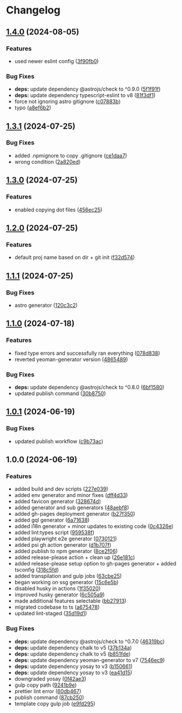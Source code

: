 # Changelog

## [1.4.0](https://github.com/nico-i/generator-ts/compare/v1.3.1...v1.4.0) (2024-08-05)


### Features

* used newer eslint config ([3f90fb0](https://github.com/nico-i/generator-ts/commit/3f90fb076cc24df5308fbaa8c2dde58d573b2ae9))


### Bug Fixes

* **deps:** update dependency @astrojs/check to ^0.9.0 ([5f1f91f](https://github.com/nico-i/generator-ts/commit/5f1f91f01bcc71ef7f7e6f0ae61c2a33f7fb428b))
* **deps:** update dependency typescript-eslint to v8 ([81f3df1](https://github.com/nico-i/generator-ts/commit/81f3df123652686ffc168e407c785dbc6f2ccdcb))
* force not ignoring astro gitignore ([c07883b](https://github.com/nico-i/generator-ts/commit/c07883b4e909f79b680acf77a6262b18478161dc))
* typo ([a8ef6b2](https://github.com/nico-i/generator-ts/commit/a8ef6b2a7db51561841a8e9de4f56c16db889fd0))

## [1.3.1](https://github.com/nico-i/generator-ts/compare/v1.3.0...v1.3.1) (2024-07-25)


### Bug Fixes

* added .npmignore to copy .gitignore ([ce1daa7](https://github.com/nico-i/generator-ts/commit/ce1daa7d18e2f3e53e01603ca08790dbabf83d04))
* wrong condition ([2a820ed](https://github.com/nico-i/generator-ts/commit/2a820edbb24ba806efc309ee1b1422007556ea3a))

## [1.3.0](https://github.com/nico-i/generator-ts/compare/v1.2.0...v1.3.0) (2024-07-25)


### Features

* enabled copying dot files ([456ec25](https://github.com/nico-i/generator-ts/commit/456ec250679c6bbb5f1ef44228f8cdffb4a5b428))

## [1.2.0](https://github.com/nico-i/generator-ts/compare/v1.1.1...v1.2.0) (2024-07-25)


### Features

* default proj name based on dir + git init ([f32d574](https://github.com/nico-i/generator-ts/commit/f32d5748bc2cdf6a7f5b70f06cf190fc36a7b3e7))

## [1.1.1](https://github.com/nico-i/generator-ts/compare/v1.1.0...v1.1.1) (2024-07-25)


### Bug Fixes

* astro generator ([120c3c2](https://github.com/nico-i/generator-ts/commit/120c3c2396fc9406ef76d2d57ffe5e308bea4aa1))

## [1.1.0](https://github.com/nico-i/generator-ts/compare/v1.0.1...v1.1.0) (2024-07-18)


### Features

* fixed type errors and successfully ran everything ([078d838](https://github.com/nico-i/generator-ts/commit/078d838198ef13ffcdd10a36de7c11095d88d1ba))
* reverted yeoman-generator version ([4865489](https://github.com/nico-i/generator-ts/commit/4865489a4916c69bc7a5de396893d1924a622b51))


### Bug Fixes

* **deps:** update dependency @astrojs/check to ^0.8.0 ([6bf1580](https://github.com/nico-i/generator-ts/commit/6bf1580d6f613ae1f650418900fa544199b4f0d4))
* updated publish command ([30b8750](https://github.com/nico-i/generator-ts/commit/30b875071ce1c40a777800e949250b6110538c77))

## [1.0.1](https://github.com/nico-i/generator-ts/compare/v1.0.0...v1.0.1) (2024-06-19)


### Bug Fixes

* updated publish workflow ([c9b73ac](https://github.com/nico-i/generator-ts/commit/c9b73aceb1c676095529470f2c98fdbca135078b))

## 1.0.0 (2024-06-19)


### Features

* added build and dev scripts ([227e039](https://github.com/nico-i/generator-ts/commit/227e039b262fbd9d96702e54adc5bddedc83108d))
* added env generator and minor fixes ([dff4d33](https://github.com/nico-i/generator-ts/commit/dff4d33b00a03baaa4420a37534378e8b8849cbc))
* added favicon generator ([328674d](https://github.com/nico-i/generator-ts/commit/328674dbff20ad0864bd8e249ac01ac74be8793c))
* added generator and sub generators ([48aebf8](https://github.com/nico-i/generator-ts/commit/48aebf86db4e556e6c7aab12479c4beb24678ab7))
* added gh-pages deployment generator ([b27f350](https://github.com/nico-i/generator-ts/commit/b27f350ce2aabb57476e08df37615326148c04f5))
* added gql generator ([6a71638](https://github.com/nico-i/generator-ts/commit/6a716388a849c54ce8c6b4dcea8ff50eda7ad961))
* added i18n generator + minor updates to existing code ([0c4326e](https://github.com/nico-i/generator-ts/commit/0c4326e8ca6d1855c53b9d942596fd4188671891))
* added lint:types script ([959538f](https://github.com/nico-i/generator-ts/commit/959538f75a16cf6426fd1302e6f16f326bdedf3a))
* added playwright e2e generator ([0730121](https://github.com/nico-i/generator-ts/commit/073012149bcfc03ec3ee0dfd0dee92718c429080))
* added psi gh action generator ([d1b707f](https://github.com/nico-i/generator-ts/commit/d1b707f8ed4219b5923f4331e8a05d0bc3aada48))
* added publish to npm generator ([8ce2f06](https://github.com/nico-i/generator-ts/commit/8ce2f0661a43259522981967899026dce01ce9a6))
* added release-please action + clean up ([26e181c](https://github.com/nico-i/generator-ts/commit/26e181c29fa91f902a8ec29dff7c225e73d8ce4b))
* added release-please setup option to gh-pages generator + added tsconfig ([318c5fd](https://github.com/nico-i/generator-ts/commit/318c5fd43de1e7813e7106628e9c5e72a888c42a))
* added transpilation and gulp jobs ([63cbe25](https://github.com/nico-i/generator-ts/commit/63cbe259b957a0d5db3fd126df767794ecf85bfa))
* began working on ssg generator ([15c6e5b](https://github.com/nico-i/generator-ts/commit/15c6e5baec3f5da8242206030a422efd9fe994b4))
* disabled husky in actions ([1f35020](https://github.com/nico-i/generator-ts/commit/1f350205c299875de8811edf1f4a3322fa3f36b0))
* improved husky generator ([6c505a9](https://github.com/nico-i/generator-ts/commit/6c505a98535d0e7db8adbb644f9a01cd1f68e1a7))
* made additional features selectable ([bb27913](https://github.com/nico-i/generator-ts/commit/bb27913818a014d8c52a31acc08b09b4555b685f))
* migrated codebase to ts ([a675478](https://github.com/nico-i/generator-ts/commit/a675478c3849b427a0bb9235bdae6cc13e5650b9))
* updated lint-staged ([35d19d1](https://github.com/nico-i/generator-ts/commit/35d19d1dabbfd39a6dd65d2bb9752705355cb977))


### Bug Fixes

* **deps:** update dependency @astrojs/check to ^0.7.0 ([46319bc](https://github.com/nico-i/generator-ts/commit/46319bcd3f90daef8647aa1b7102c70043d02b56))
* **deps:** update dependency chalk to v5 ([37b134a](https://github.com/nico-i/generator-ts/commit/37b134ad008f0df8b3ad7d91b260aa18197f33d0))
* **deps:** update dependency chalk to v5 ([b851fde](https://github.com/nico-i/generator-ts/commit/b851fdeabfcbf5c2cf558af7b103577f7f5930ba))
* **deps:** update dependency yeoman-generator to v7 ([7546ec9](https://github.com/nico-i/generator-ts/commit/7546ec93f7deff51a5b9174d73cec31e1bba165f))
* **deps:** update dependency yosay to v3 ([b150661](https://github.com/nico-i/generator-ts/commit/b1506615bd0ebd0af13aa7d53c5224addab6d380))
* **deps:** update dependency yosay to v3 ([ea41d15](https://github.com/nico-i/generator-ts/commit/ea41d15da51bd0c553798b6fd59c53e6603e546b))
* downgraded yosay ([0f42ae3](https://github.com/nico-i/generator-ts/commit/0f42ae31ee7fa1ec51647c251787e9facc2fbdfd))
* gulp copy path ([9241b9e](https://github.com/nico-i/generator-ts/commit/9241b9e31cac0b7ff24576e7491e32cdda3b1656))
* prettier lint error ([60db467](https://github.com/nico-i/generator-ts/commit/60db467f2bba922cc810134c92c63ab6ac06469b))
* publish command ([87cb250](https://github.com/nico-i/generator-ts/commit/87cb25072fbdf4c3a537947ab398faf9e411b2c9))
* template copy gulp job ([e9fd295](https://github.com/nico-i/generator-ts/commit/e9fd295a5e8dd35431c4da29c25f978673caf4ab))
